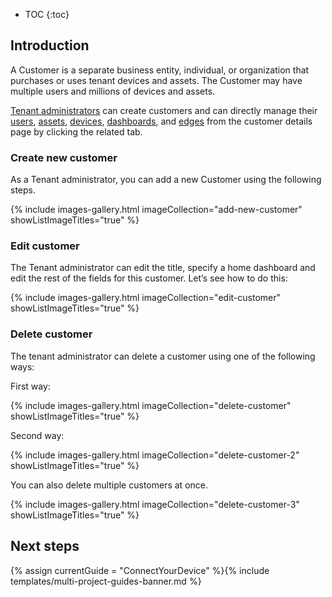 
* TOC
{:toc}

## Introduction

A Customer is a separate business entity, individual, or organization that purchases or uses tenant devices and assets. The Customer may have multiple users and millions of devices and assets.

[Tenant administrators](/docs/{{docsPrefix}}user-guide/ui/tenants/) can create customers and can directly manage their [users](/docs/{{docsPrefix}}user-guide/ui/users/), [assets](/docs/{{docsPrefix}}user-guide/ui/assets/), [devices](/docs/{{docsPrefix}}user-guide/ui/devices/),
[dashboards](/docs/{{docsPrefix}}user-guide/dashboards/), and [edges](/docs/edge/) from the customer details page by clicking the related tab.

### Create new customer

As a Tenant administrator, you can add a new Customer using the following steps.

{% include images-gallery.html imageCollection="add-new-customer" showListImageTitles="true" %}

### Edit customer

The Tenant administrator can edit the title, specify a home dashboard and edit the rest of the fields for this customer. 
Let’s see how to do this:

{% include images-gallery.html imageCollection="edit-customer" showListImageTitles="true" %}

### Delete customer

The tenant administrator can delete a customer using one of the following ways:

First way:

{% include images-gallery.html imageCollection="delete-customer" showListImageTitles="true" %}

Second way:

{% include images-gallery.html imageCollection="delete-customer-2" showListImageTitles="true" %}

You can also delete multiple customers at once.

{% include images-gallery.html imageCollection="delete-customer-3" showListImageTitles="true" %}

## Next steps

{% assign currentGuide = "ConnectYourDevice" %}{% include templates/multi-project-guides-banner.md %}
